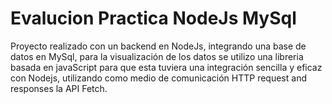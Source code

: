 # Evalucion Practica NodeJs MySql
 Proyecto realizado con un backend en NodeJs, integrando una base de datos en MySql, para la visualización de los datos se utilizo una libreria basada en javaScript para que esta tuviera una integración sencilla y eficaz con Nodejs, utilizando como medio de comunicación HTTP request and responses la API Fetch.
